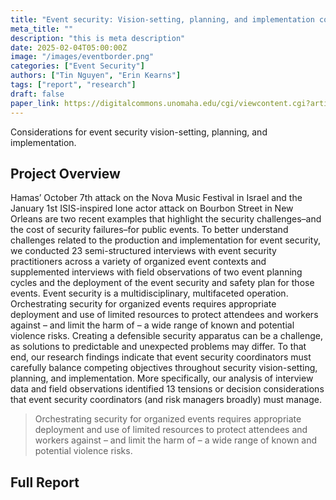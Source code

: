 ```yaml
---
title: "Event security: Vision-setting, planning, and implementation considerations"
meta_title: ""
description: "this is meta description"
date: 2025-02-04T05:00:00Z
image: "/images/eventborder.png"
categories: ["Event Security"]
authors: ["Tin Nguyen", "Erin Kearns"]
tags: ["report", "research"]
draft: false
paper_link: https://digitalcommons.unomaha.edu/cgi/viewcontent.cgi?article=1126&context=ncitereportsresearch
---
```


Considerations for event security vision-setting, planning, and implementation. 

<!--more-->

## Project Overview

Hamas’ October 7th attack on the Nova Music Festival in Israel and the January 1st ISIS-inspired lone actor attack on Bourbon Street in New Orleans are two recent examples that highlight the security challenges–and the cost of security failures–for public events. To better understand challenges related to the production and implementation for event security, we conducted 23 semi-structured interviews with event security practitioners across a variety of organized event contexts and supplemented interviews with field observations of two event planning cycles and the deployment of the event security and safety plan for those events. 
Event security is a multidisciplinary, multifaceted operation. Orchestrating security for organized events requires appropriate deployment and use of limited resources to protect attendees and workers against – and limit the harm of – a wide range of known and potential violence risks. Creating a defensible security apparatus can be a challenge, as solutions to predictable and unexpected problems may differ. To that end, our research findings indicate that event security coordinators must carefully balance competing objectives throughout security vision-setting, planning, and implementation. More specifically, our analysis of interview data and field observations identified 13 tensions or decision considerations that event security coordinators (and risk managers broadly) must manage.

> Orchestrating security for organized events requires appropriate deployment and use of limited resources to protect attendees and workers against – and limit the harm of – a wide range of known and potential violence risks.

## Full Report
